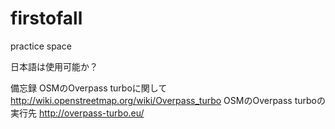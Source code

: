 # firstofall
practice space

日本語は使用可能か？

備忘録
OSMのOverpass turboに関して
http://wiki.openstreetmap.org/wiki/Overpass_turbo
OSMのOverpass turboの実行先
http://overpass-turbo.eu/
